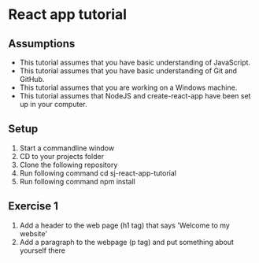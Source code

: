 # React app tutorial


## Assumptions

* This tutorial assumes that you have basic understanding of JavaScript.
* This tutorial assumes that you have basic understanding of Git and GitHub.
* This tutorial assumes that you are working on a Windows machine.
* This tutorial assumes that NodeJS and create-react-app have been set up in your computer.

## Setup

1. Start a commandline window
2. CD to your projects folder
3. Clone the following repository
4. Run following command cd sj-react-app-tutorial
5. Run following command npm install


## Exercise 1
1. Add a header to the web page (h1 tag) that says 'Welcome to my website'
2. Add a paragraph to the webpage (p tag) and put something about yourself there
